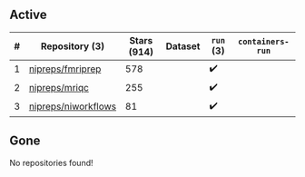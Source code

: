 ## Active
| # | Repository (3) | Stars (914) | Dataset | `run` (3) | `containers-run` |
| --- | --- | --- | --- | --- | --- |
| 1 | [nipreps/fmriprep](https://github.com/nipreps/fmriprep) | 578 |  | :heavy_check_mark: |  |
| 2 | [nipreps/mriqc](https://github.com/nipreps/mriqc) | 255 |  | :heavy_check_mark: |  |
| 3 | [nipreps/niworkflows](https://github.com/nipreps/niworkflows) | 81 |  | :heavy_check_mark: |  |

## Gone
No repositories found!
